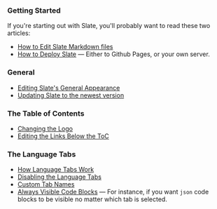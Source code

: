 ### Getting Started

If you're starting out with Slate, you'll probably want to read these two articles:

* [How to Edit Slate Markdown files](wiki/Markdown-Syntax)
* [How to Deploy Slate](wiki/Deploying-Slate) — Either to Github Pages, or your own server.

### General

* [Editing Slate's General Appearance](wiki/Custom-Slate-Themes)
* [Updating Slate to the newest version](wiki/Updating-Slate)

### The Table of Contents

* [Changing the Logo](wiki/Changing-the-Logo)
* [Editing the Links Below the ToC](wiki/External-Links-in-the-ToC)

### The Language Tabs

* [How Language Tabs Work](wiki/Customizing-the-Language-Tabs#how-the-language-tabs-work)
* [Disabling the Language Tabs](wiki/Customizing-the-Language-Tabs#disabling-the-language-tabs)
* [Custom Tab Names](wiki/Customizing-the-Language-Tabs#language-tab-display-names)
* [Always Visible Code Blocks](wiki/Customizing-the-Language-Tabs#always-visible-code-blocks) — For instance, if you want `json` code blocks to be visible no matter which tab is selected.

### 